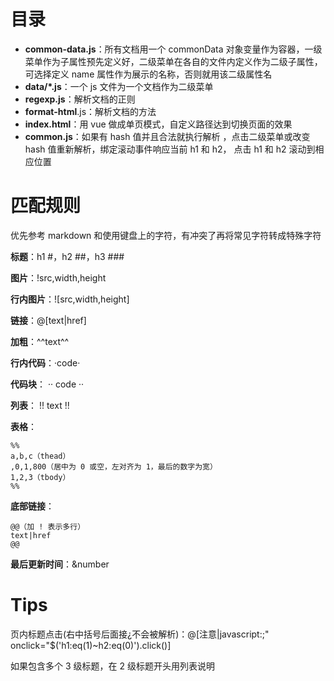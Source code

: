 # 目录

- **common-data.js**：所有文档用一个 commonData 对象变量作为容器，一级菜单作为子属性预先定义好，二级菜单在各自的文件内定义作为二级子属性，可选择定义 name 属性作为展示的名称，否则就用该二级属性名
- **data/*.js**：一个 js 文件为一个文档作为二级菜单
- **regexp.js**：解析文档的正则
- **format-html**.js：解析文档的方法
- **index.html**：用 vue 做成单页模式，自定义路径达到切换页面的效果
- **common.js**：如果有 hash 值并且合法就执行解析 ，点击二级菜单或改变 hash 值重新解析，绑定滚动事件响应当前 h1 和 h2，	点击 h1 和 h2 滚动到相应位置

# 匹配规则

优先参考 markdown 和使用键盘上的字符，有冲突了再将常见字符转成特殊字符

**标题**：h1 #，h2 ##，h3 ###

**图片**：!src,width,height

**行内图片**：![src,width,height]

**链接**：@[text|href]

**加粗**：^^text^^

**行内代码**：·code·

**代码块**：
	··
	code
	··

**列表**：
	!!
	text
	!!

**表格**：

	%%
	a,b,c（thead）
	,0,1,800（居中为 0 或空，左对齐为 1，最后的数字为宽）
	1,2,3（tbody）
	%%

**底部链接**：

	@@（加 ! 表示多行）
	text|href
	@@


**最后更新时间**：&number

# Tips

页内标题点击(右中括号后面接¿不会被解析)：@[注意|javascript:;" onclick="$('h1:eq(1)~h2:eq(0)').click()]

如果包含多个 3 级标题，在 2 级标题开头用列表说明
